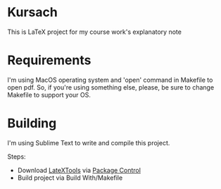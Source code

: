# Kursach
This is LaTeX project for my course work's explanatory note

# Requirements

I'm using MacOS operating system and 'open' command in Makefile to open pdf. So, if you're using something else, please, be sure to change Makefile to support your OS.

# Building

I'm using Sublime Text to write and compile this project.

Steps:
 - Download [LateXTools](https://packagecontrol.io/packages/LaTeXTools) via [Package Control](https://packagecontrol.io/)
 - Build project via Build With/Makefile
